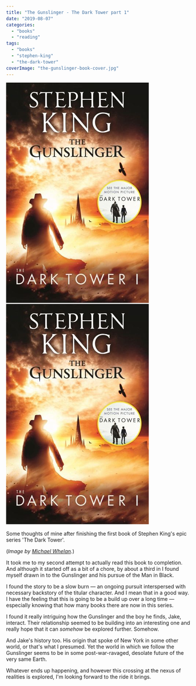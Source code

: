 ```yaml
---
title: "The Gunslinger - The Dark Tower part 1"
date: "2019-08-07"
categories: 
  - "books"
  - "reading"
tags: 
  - "books"
  - "stephen-king"
  - "the-dark-tower"
coverImage: "the-gunslinger-book-cover.jpg"
---
```


[![](images/the-gunslinger-book-cover.jpg)](images/the-gunslinger-book-cover.jpg)
[![](images/the-gunslinger-book-cover.jpg)](images/the-gunslinger-book-cover.jpg)

Some thoughts of mine after finishing the first book of Stephen King's epic series 'The Dark Tower'.

(_Image by_ [_Michael Whelan_](https://www.stephenking.com/darktower/artist/michael_whelan.html)_._)

It took me to my second attempt to actually read this book to completion. And although it started off as a bit of a chore, by about a third in I found myself drawn in to the Gunslinger and his pursue of the Man in Black.

I found the story to be a slow burn — an ongoing pursuit interspersed with necessary backstory of the titular character. And I mean that in a good way. I have the feeling that this is going to be a build up over a long time — especially knowing that how many books there are now in this series.

I found it really intriguing how the Gunslinger and the boy he finds, Jake, interact. Their relationship seemed to be building into an interesting one and really hope that it can _somehow_ be explored further. Somehow.

And Jake's history too. His origin that spoke of New York in some other world, or that's what I presumed. Yet the world in which we follow the Gunslinger seems to be in some post-war-ravaged, desolate future of the very same Earth.

Whatever ends up happening, and however this crossing at the nexus of realities is explored, I'm looking forward to the ride it brings.
